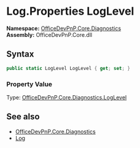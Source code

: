 # Log.Properties LogLevel
  

**Namespace:** [OfficeDevPnP.Core.Diagnostics](OfficeDevPnP.Core.Diagnostics.md)  
**Assembly:** OfficeDevPnP.Core.dll  
## Syntax
```C#
public static LogLevel LogLevel { get; set; }
```

### Property Value
Type: [OfficeDevPnP.Core.Diagnostics.LogLevel](OfficeDevPnP.Core.Diagnostics.LogLevel.md)  

## See also
- [OfficeDevPnP.Core.Diagnostics](OfficeDevPnP.Core.Diagnostics.md)
- [Log](OfficeDevPnP.Core.Diagnostics.Log.md) 
